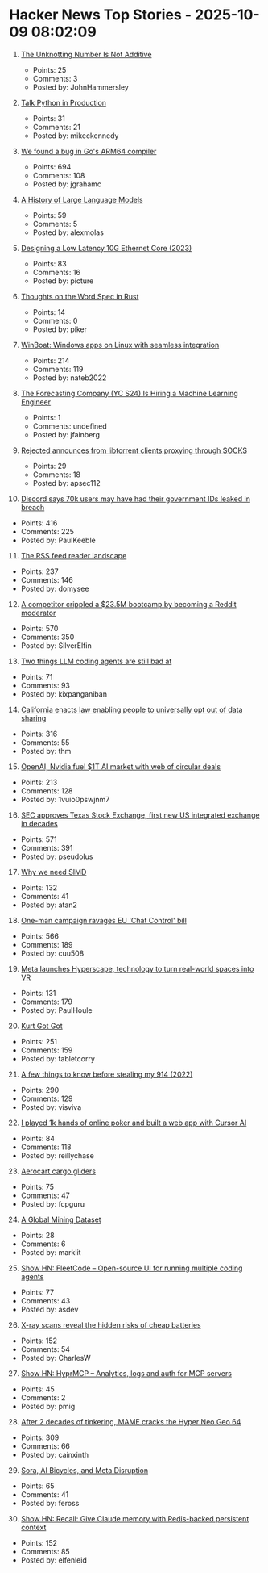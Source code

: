 # Hacker News Top Stories - 2025-10-09 08:02:09

1. [The Unknotting Number Is Not Additive](https://divisbyzero.com/2025/10/08/the-unknotting-number-is-not-additive/)
   - Points: 25
   - Comments: 3
   - Posted by: JohnHammersley

2. [Talk Python in Production](https://talkpython.fm/books/python-in-production)
   - Points: 31
   - Comments: 21
   - Posted by: mikeckennedy

3. [We found a bug in Go's ARM64 compiler](https://blog.cloudflare.com/how-we-found-a-bug-in-gos-arm64-compiler/)
   - Points: 694
   - Comments: 108
   - Posted by: jgrahamc

4. [A History of Large Language Models](https://gregorygundersen.com/blog/2025/10/01/large-language-models/)
   - Points: 59
   - Comments: 5
   - Posted by: alexmolas

5. [Designing a Low Latency 10G Ethernet Core (2023)](https://ttchisholm.github.io/ethernet/2023/05/01/designing-10g-eth-1.html)
   - Points: 83
   - Comments: 16
   - Posted by: picture

6. [Thoughts on the Word Spec in Rust](https://tritium.legal/blog/word)
   - Points: 14
   - Comments: 0
   - Posted by: piker

7. [WinBoat: Windows apps on Linux with seamless integration](https://www.winboat.app/)
   - Points: 214
   - Comments: 119
   - Posted by: nateb2022

8. [The Forecasting Company (YC S24) Is Hiring a Machine Learning Engineer](https://www.ycombinator.com/companies/the-forecasting-company/jobs/cXJzAhA-founding-machine-learning-engineer)
   - Points: 1
   - Comments: undefined
   - Posted by: jfainberg

9. [Rejected announces from libtorrent clients proxying through SOCKS](https://catgirl.online/2025/10/01/libtorrent-socks-woes)
   - Points: 29
   - Comments: 18
   - Posted by: apsec112

10. [Discord says 70k users may have had their government IDs leaked in breach](https://www.theverge.com/news/797051/discord-government-ids-leaked-data-breach)
   - Points: 416
   - Comments: 225
   - Posted by: PaulKeeble

11. [The RSS feed reader landscape](https://lighthouseapp.io/blog/feed-reader-deep-dive)
   - Points: 237
   - Comments: 146
   - Posted by: domysee

12. [A competitor crippled a $23.5M bootcamp by becoming a Reddit moderator](https://larslofgren.com/codesmith-reddit-reputation-attack/)
   - Points: 570
   - Comments: 350
   - Posted by: SilverElfin

13. [Two things LLM coding agents are still bad at](https://kix.dev/two-things-llm-coding-agents-are-still-bad-at/)
   - Points: 71
   - Comments: 93
   - Posted by: kixpanganiban

14. [California enacts law enabling people to universally opt out of data sharing](https://therecord.media/california-signs-law-opt-out-browsers)
   - Points: 316
   - Comments: 55
   - Posted by: thm

15. [OpenAI, Nvidia fuel $1T AI market with web of circular deals](https://www.bloomberg.com/news/features/2025-10-07/openai-s-nvidia-amd-deals-boost-1-trillion-ai-boom-with-circular-deals)
   - Points: 213
   - Comments: 128
   - Posted by: 1vuio0pswjnm7

16. [SEC approves Texas Stock Exchange, first new US integrated exchange in decades](https://www.cbsnews.com/texas/news/sec-approves-texas-stock-exchange-txse/)
   - Points: 571
   - Comments: 391
   - Posted by: pseudolus

17. [Why we need SIMD](https://parallelprogrammer.substack.com/p/why-we-need-simd-the-real-reason)
   - Points: 132
   - Comments: 41
   - Posted by: atan2

18. [One-man campaign ravages EU 'Chat Control' bill](https://www.politico.eu/article/one-man-spam-campaign-ravages-eu-chat-control-bill-fight-chat-control/)
   - Points: 566
   - Comments: 189
   - Posted by: cuu508

19. [Meta launches Hyperscape, technology to turn real-world spaces into VR](https://techcrunch.com/2025/09/17/meta-launches-hyperscape-technology-to-turn-real-world-spaces-into-vr/)
   - Points: 131
   - Comments: 179
   - Posted by: PaulHoule

20. [Kurt Got Got](https://fly.io/blog/kurt-got-got/)
   - Points: 251
   - Comments: 159
   - Posted by: tabletcorry

21. [A few things to know before stealing my 914 (2022)](https://www.hagerty.com/media/advice/a-few-things-to-know-before-you-steal-my-914/)
   - Points: 290
   - Comments: 129
   - Posted by: visviva

22. [I played 1k hands of online poker and built a web app with Cursor AI](https://blog.rchase.com/i-played-1-000-hands-of-online-poker-and-built-a-web-app-with-cursor-ai/)
   - Points: 84
   - Comments: 118
   - Posted by: reillychase

23. [Aerocart cargo gliders](https://www.aerolane.com/)
   - Points: 75
   - Comments: 47
   - Posted by: fcpguru

24. [A Global Mining Dataset](https://tech.marksblogg.com/icmm-mining-data.html)
   - Points: 28
   - Comments: 6
   - Posted by: marklit

25. [Show HN: FleetCode – Open-source UI for running multiple coding agents](https://github.com/built-by-as/FleetCode)
   - Points: 77
   - Comments: 43
   - Posted by: asdev

26. [X-ray scans reveal the hidden risks of cheap batteries](https://www.theverge.com/news/784966/lumafield-x-ray-ct-scan-lithium-ion-battery-risks-manufacturing-defect)
   - Points: 152
   - Comments: 54
   - Posted by: CharlesW

27. [Show HN: HyprMCP – Analytics, logs and auth for MCP servers](https://github.com/hyprmcp/jetski)
   - Points: 45
   - Comments: 2
   - Posted by: pmig

28. [After 2 decades of tinkering, MAME cracks the Hyper Neo Geo 64](https://www.readonlymemo.com/mame-hyper-neo-geo-support-sound-emulation/)
   - Points: 309
   - Comments: 66
   - Posted by: cainxinth

29. [Sora, AI Bicycles, and Meta Disruption](https://stratechery.com/2025/sora-ai-bicycles-and-meta-disruption/)
   - Points: 65
   - Comments: 41
   - Posted by: feross

30. [Show HN: Recall: Give Claude memory with Redis-backed persistent context](https://www.npmjs.com/package/@joseairosa/recall)
   - Points: 152
   - Comments: 85
   - Posted by: elfenleid

